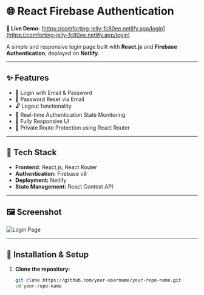 # 🌐 React Firebase Authentication

**🔗 Live Demo:** [https://comforting-jelly-fc80ee.netlify.app/login](https://comforting-jelly-fc80ee.netlify.app/login)

A simple and responsive login page built with **React.js** and **Firebase Authentication**, deployed on **Netlify**.

---

## ✨ Features

- 🔐 Login with Email & Password  
- 🔄 Password Reset via Email  
- 🔓 Logout functionality  
- 👀 Real-time Authentication State Monitoring  
- 📱 Fully Responsive UI  
- 🚫 Private Route Protection using React Router

---

## 🚀 Tech Stack

- **Frontend:** React.js, React Router  
- **Authentication:** Firebase v9  
- **Deployment:** Netlify  
- **State Management:** React Context API

---

## 🖼️ Screenshot

![Login Page](https://drive.google.com/uc?export=view&id=1PYxkDMdpXhD80CW8Mp2fVNpU18A2BcAl)

---

## 🔧 Installation & Setup

1. **Clone the repository:**
   ```bash
   git clone https://github.com/your-username/your-repo-name.git
   cd your-repo-name
